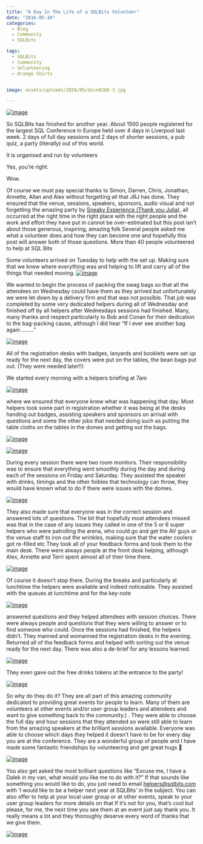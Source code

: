 ```yaml
---
title: "A Day In The Life of a SQLBits Volunteer"
date: "2016-05-10"
categories:
  - Blog
  - Community
  - SQLBits

tags:
  - SQLBits
  - Community
  - Volunteering
  - Orange Shirts


image: assets/uploads/2016/05/dscn0286-3.jpg

---
```

[![image](https://blog.robsewell.com/assets/uploads/2016/05/dscn0286-3.jpg)](https://blog.robsewell.com/assets/uploads/2016/05/dscn0286-3.jpg)

So SQLBits has finished for another year. About 1500 people registered for the largest SQL Conference in Europe held over 4 days in Liverpool last week. 2 days of full day sessions and 2 days of shorter sessions, a pub quiz, a party (literally) out of this world.

It is organised and run by volunteers

Yes, you’re right.

Wow.

Of course we must pay special thanks to Simon, Darren, Chris, Jonathan, Annette, Allan and Alex without forgetting all that JRJ has done. They ensured that the venue, sessions, speakers, sponsors, audio visual and not forgetting the amazing party by <A href="http://sneakyexperience.co.uk/" target=_blank>Sneaky Experience (Thank you Julia),</A> all occurred at the right time in the right place with the right people and the work and effort they have put in cannot be over-estimated but this post isn’t about those generous, inspiring, amazing folk
Several people asked me what a volunteer does and how they can become one and hopefully this post will answer both of those questions. More than 40 people volunteered to help at SQL Bits

Some volunteers arrived on Tuesday to help with the set up. Making sure that we knew where everything was and helping to lift and carry all of the things that needed moving.
[![image](https://blog.robsewell.com/assets/uploads/2016/05/wp_20160504_07_13_44_pro-2.jpg)](https://blog.robsewell.com/assets/uploads/2016/05/wp_20160504_07_13_44_pro-2.jpg)

We wanted to begin the process of packing the swag bags so that all the attendees on Wednesday could have them as they arrived but unfortunately we were let down by a delivery firm and that was not possible. That job was completed by some very dedicated helpers during all of Wednesday and finished off by all helpers after Wednesdays sessions had finished. Many, many thanks and respect particularly to Bob and Conan for their dedication to the bag-packing cause, although I did hear “If I ever see another bag again ……..”

[![image](https://blog.robsewell.com/assets/uploads/2016/05/bean-bags.jpg)](https://blog.robsewell.com/assets/uploads/2016/05/bean-bags.jpg)

All of the registration desks with badges, lanyards and booklets were set up ready for the next day, the covers were put on the tables, the bean bags put out. (They were needed later!!)

We started every morning with a helpers briefing at 7am

[![image](https://blog.robsewell.com/assets/uploads/2016/05/wp_20160506_07_40_18_pro-2.jpg)](https://blog.robsewell.com/assets/uploads/2016/05/wp_20160506_07_40_18_pro-2.jpg)

where we ensured that everyone knew what was happening that day. Most helpers took some part in registration whether it was being at the desks handing out badges, assisting speakers and sponsors on arrival with questions and some the other jobs that needed doing such as putting the table cloths on the tables in the domes and getting out the bags.

[![image](https://blog.robsewell.com/assets/uploads/2016/05/wp_20160504_10_31_33_pro-2.jpg)](https://blog.robsewell.com/assets/uploads/2016/05/wp_20160504_10_31_33_pro-2.jpg)

[![image](https://blog.robsewell.com/assets/uploads/2016/05/dscn0284.jpg)](https://blog.robsewell.com/assets/uploads/2016/05/dscn0284.jpg)

During every session there were two room monitors. Their responsibility was to ensure that everything went smoothly during the day and during each of the sessions on Friday and Saturday. They assisted the speaker with drinks, timings and the other foibles that technology can throw, they would have known what to do if there were issues with the domes.

[![image](https://blog.robsewell.com/assets/uploads/2016/05/dome-monitoring.jpg)](https://blog.robsewell.com/assets/uploads/2016/05/dome-monitoring.jpg)

They also made sure that everyone was in the correct session and answered lots of questions. The bit that hopefully most attendees missed was that in the case of any issues they called in one of the 5 or 6 super helpers who were patrolling the arena, who could go and get the AV guys or the venue staff to iron out the wrinkles, making sure that the water coolers got re-filled etc
They took all of your feedback forms and took them to the main desk. There were always people at the front desk helping, although Alex, Annette and Terri spent almost all of their time there.

[![image](https://blog.robsewell.com/assets/uploads/2016/05/wp_20160504_15_32_59_pro.jpg)](https://blog.robsewell.com/assets/uploads/2016/05/wp_20160504_15_32_59_pro.jpg)

Of course it doesn’t stop there. During the breaks and particularly at lunchtime the helpers were available and indeed noticeable. They assisted with the queues at lunchtime and for the key-note

[![image](https://blog.robsewell.com/assets/uploads/2016/05/wp_20160506_09_37_35_pro.jpg)](https://blog.robsewell.com/assets/uploads/2016/05/wp_20160506_09_37_35_pro.jpg)


answered questions and they helped attendees with session choices. There were always people and questions that they were willing to answer or to find someone who could.
Once the sessions had finished, the helpers didn’t. They manned and womanned the registration desks in the evening. Returned all of the feedback forms and helped with sorting out the venue ready for the next day. There was also a de-brief for any lessons learned.

[![image](https://blog.robsewell.com/assets/uploads/2016/05/wp_20160504_17_54_40_pro-21.jpg)](https://blog.robsewell.com/assets/uploads/2016/05/wp_20160504_17_54_40_pro-21.jpg)

They even gave out the free drinks tokens at the entrance to the party!

[![image](https://blog.robsewell.com/assets/uploads/2016/05/dscn0376-2.jpg)](https://blog.robsewell.com/assets/uploads/2016/05/dscn0376-2.jpg)

So why do they do it? They are all part of this amazing community dedicated to providing great events for people to learn. Many of them are volunteers at other events and/or user group leaders and attendees and want to give something back to the community.) . They were able to choose the full day and hour sessions that they attended so were still able to learn from the amazing speakers at the brilliant sessions available. Everyone was able to choose which days they helped it doesn’t have to be for every day you are at the conference. They are a wonderful group of people and I have made some fantastic friendships by volunteering and get great hugs 🙂

[![image](https://blog.robsewell.com/assets/uploads/2016/05/wp_20160506_09_15_33_pro-2.jpg)](https://blog.robsewell.com/assets/uploads/2016/05/wp_20160506_09_15_33_pro-2.jpg)

You also get asked the most brilliant questions like “Excuse me, I have a Dalek in my van, what would you like me to do with it?”
If that sounds like something you would like to do, you just need to email helpers@sqlbits.com with ‘I would like to be a helper next year at SQLBits’ in the subject. You can also offer to help at your local user group or at other events, speak to your user group leaders for more details on that
If it’s not for you, that’s cool but please, for me, the next time you see them at an event just say thank you. It really means a lot and they thoroughly deserve every word of thanks that we give them.

[![image](https://blog.robsewell.com/assets/uploads/2016/05/thankyou.jpg)](https://blog.robsewell.com/assets/uploads/2016/05/thankyou.jpg)
